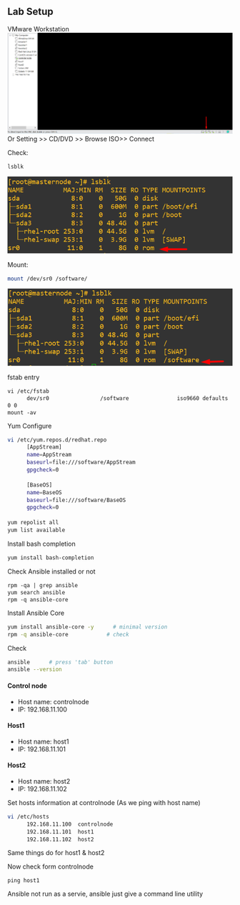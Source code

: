 
## Lab Setup
VMware Workstation 
![image alt](https://github.com/mohimenulislam/Ansible/blob/cf6e821bcb4a33d73a6da8ed9176d9f903781138/Img/vmwareimage.png)
Or Setting >> CD/DVD >> Browse ISO>> Connect 

Check:
```bash
lsblk
```
![image alt](https://github.com/mohimenulislam/Ansible/blob/8136630a82f6773cc2c60ff35b195a0acdd2be74/Img/lsblkaftercdattached.png)

Mount: 
```bash
mount /dev/sr0 /software/
```
![image](https://github.com/mohimenulislam/Ansible/blob/2bbe0ae61282fe742c1f525bf185dc5e9a760283/Img/lsblkaftermount.png)

fstab entry
```
vi /etc/fstab
      dev/sr0                /software               iso9660 defaults        0 0
mount -av
```

Yum Configure 
```bash
vi /etc/yum.repos.d/redhat.repo
      [AppStream]
      name=AppStream
      baseurl=file:///software/AppStream
      gpgcheck=0

      [BaseOS]
      name=BaseOS
      baseurl=file:///software/BaseOS
      gpgcheck=0

yum repolist all
yum list available
```

Install bash completion
```bash
yum install bash-completion
```

Check Ansible installed or not
```
rpm -qa | grep ansible
yum search ansible
rpm -q ansible-core
```

Install Ansible Core
```bash
yum install ansible-core -y      # minimal version
rpm -q ansible-core            # check

```
Check 
```bash
ansible      # press 'tab' button
ansible --version
```
#### Control node	<br>
- Host name: controlnode<br>
- IP: 192.168.11.100<br>
#### Host1
- Host name: host1
- IP: 192.168.11.101
#### Host2
- Host name: host2
- IP: 192.168.11.102


Set hosts information at controlnode (As we ping with host name)
```bash
vi /etc/hosts
      192.168.11.100  controlnode
      192.168.11.101  host1	
      192.168.11.102  host2
```
Same things do for host1 & host2

Now check form controlnode 
```
ping host1
```

Ansible not run as a servie, ansible just give a command line utility
